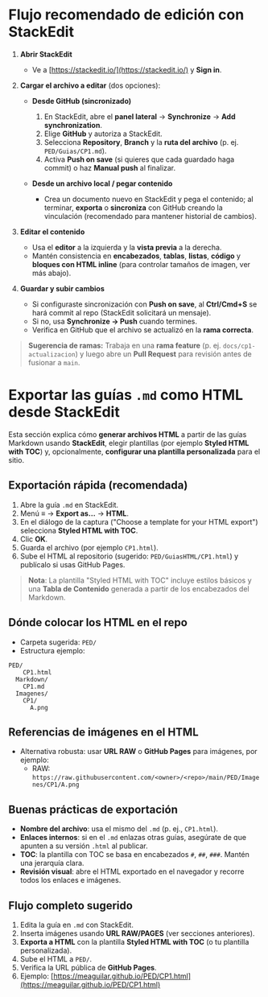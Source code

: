 # Flujo recomendado de edición con StackEdit

1. **Abrir StackEdit**

   * Ve a [https://stackedit.io/](https://stackedit.io/) y **Sign in**.

2. **Cargar el archivo a editar** (dos opciones):

   * **Desde GitHub (sincronizado)**

     1. En StackEdit, abre el **panel lateral** → **Synchronize** → **Add synchronization**.
     2. Elige **GitHub** y autoriza a StackEdit.
     3. Selecciona **Repository**, **Branch** y la **ruta del archivo** (p. ej. `PED/Guias/CP1.md`).
     4. Activa **Push on save** (si quieres que cada guardado haga commit) o haz **Manual push** al finalizar.
   * **Desde un archivo local / pegar contenido**

     * Crea un documento nuevo en StackEdit y pega el contenido; al terminar, **exporta** o **sincroniza** con GitHub creando la vinculación (recomendado para mantener historial de cambios).

3. **Editar el contenido**

   * Usa el **editor** a la izquierda y la **vista previa** a la derecha.
   * Mantén consistencia en **encabezados**, **tablas**, **listas**, **código** y **bloques con HTML inline** (para controlar tamaños de imagen, ver más abajo).

4. **Guardar y subir cambios**

   * Si configuraste sincronización con **Push on save**, al **Ctrl/Cmd+S** se hará commit al repo (StackEdit solicitará un mensaje).
   * Si no, usa **Synchronize → Push** cuando termines.
   * Verifica en GitHub que el archivo se actualizó en la **rama correcta**.

> **Sugerencia de ramas:** Trabaja en una **rama feature** (p. ej. `docs/cp1-actualizacion`) y luego abre un **Pull Request** para revisión antes de fusionar a `main`.

# Exportar las guías `.md` como **HTML** desde StackEdit

Esta sección explica cómo **generar archivos HTML** a partir de las guías Markdown usando **StackEdit**, elegir plantillas (por ejemplo **Styled HTML with TOC**) y, opcionalmente, **configurar una plantilla personalizada** para el sitio.

## Exportación rápida (recomendada)

1. Abre la guía `.md` en StackEdit.
2. Menú **≡** → **Export as…** → **HTML**.
3. En el diálogo de la captura ("Choose a template for your HTML export") selecciona **Styled HTML with TOC**.
4. Clic **OK**.
5. Guarda el archivo (por ejemplo `CP1.html`).
6. Sube el HTML al repositorio (sugerido: `PED/GuiasHTML/CP1.html`) y publícalo si usas GitHub Pages.

> **Nota**: La plantilla "Styled HTML with TOC" incluye estilos básicos y una **Tabla de Contenido** generada a partir de los encabezados del Markdown.

## Dónde colocar los HTML en el repo

* Carpeta sugerida: `PED/`
* Estructura ejemplo:

```
PED/
    CP1.html
  Markdown/
    CP1.md
  Imagenes/
    CP1/
      A.png
```

## Referencias de imágenes en el HTML
* Alternativa robusta: usar **URL RAW** o **GitHub Pages** para imágenes, por ejemplo:
  * RAW: `https://raw.githubusercontent.com/<owner>/<repo>/main/PED/Imagenes/CP1/A.png`

## Buenas prácticas de exportación

* **Nombre del archivo**: usa el mismo del `.md` (p. ej., `CP1.html`).
* **Enlaces internos**: si en el `.md` enlazas otras guías, asegúrate de que apunten a su versión `.html` al publicar.
* **TOC**: la plantilla con TOC se basa en encabezados `#`, `##`, `###`. Mantén una jerarquía clara.
* **Revisión visual**: abre el HTML exportado en el navegador y recorre todos los enlaces e imágenes.

## Flujo completo sugerido

1. Edita la guía en `.md` con StackEdit.
2. Inserta imágenes usando **URL RAW/PAGES** (ver secciones anteriores).
3. **Exporta a HTML** con la plantilla **Styled HTML with TOC** (o tu plantilla personalizada).
4. Sube el HTML a `PED/`.
5. Verifica la URL pública de **GitHub Pages**.
6. Ejemplo: [https://meaguilar.github.io/PED/CP1.html](https://meaguilar.github.io/PED/CP1.html)
